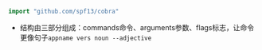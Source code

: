 ```go
import "github.com/spf13/cobra"
```

+ 结构由三部分组成：commands命令、arguments参数、flags标志，让命令更像句子`appname vers noun --adjective`